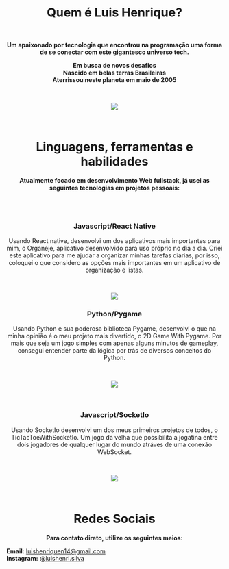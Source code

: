 <h1 align="center">Quem é Luis Henrique?</h1>
</br>

<strong>
<p align="center">
    Um apaixonado por tecnologia que encontrou na programação uma forma de se conectar com este gigantesco universo tech. 
</p>
<p align="center">
    Em busca de novos desafios</br> 
    Nascido em belas terras Brasileiras</br> 
    Aterrissou neste planeta em maio de 2005</br>
</p>
</br>
</strong>

<p align="center">
<img align="center" src="https://github-readme-stats.vercel.app/api?username=LuisHenriqueDaSilv&show_icons=true&theme=dracula" />
</p>   

</br>

<strong>
<h1 align="center">Linguagens, ferramentas e habilidades</h1>
<p align="center">Atualmente focado em desenvolvimento Web fullstack, já usei as seguintes tecnologias em projetos pessoais:</p>
</strong>
</br>
</br>
<div>
    <h3 align="center">Javascript/React Native</h3>
    <p align="center">Usando React native, desenvolvi um dos aplicativos mais importantes para mim, o Organeje, aplicativo desenvolvido para uso próprio no dia a dia. Criei este aplicativo para me ajudar a organizar minhas tarefas diárias, por isso, coloquei o que considero as opções mais importantes em um aplicativo de organização e listas.</p></br>
    <p align="center">
        <a href="https://github.com/LuisHenriqueDaSilv/organeje">
            <img src="https://github-readme-stats.vercel.app/api/pin/?username=LuisHenriqueDaSilv&repo=organeje&theme=dracula" />
        </a>
    </p>

</div>
<div>
    <h3 align="center">Python/Pygame</h3>
    <p align="center"> Usando Python e sua poderosa biblioteca Pygame, desenvolvi o que na minha opinião é o meu projeto mais divertido, o 2D Game With Pygame. Por mais que seja um jogo simples com apenas alguns minutos de gameplay, consegui entender parte da lógica por trás de diversos conceitos do Python.</p></br>
    <p align="center">
        <a href="https://github.com/LuisHenriqueDaSilv/2dgamewithpygame">
            <img src="https://github-readme-stats.vercel.app/api/pin/?username=LuisHenriqueDaSilv&repo=2dgamewithpygame&theme=dracula" />
        </a>
    </p>

</div>
</br>
<div>
    <h3 align="center">Javascript/SocketIo</h3>
    <p align="center"> Usando SocketIo desenvolvi um dos meus primeiros projetos de todos, o TicTacToeWithSocketIo. Um jogo da velha que possibilita a jogatina entre dois jogadores de qualquer lugar do mundo atráves de uma conexão WebSocket.</p></br>
    <p align="center">
        <a href="https://github.com/LuisHenriqueDaSilv/AMultiplayerTicTacToeWithSocketIO">
            <img src="https://github-readme-stats.vercel.app/api/pin/?username=LuisHenriqueDaSilv&repo=AMultiplayerTicTacToeWithSocketIO&theme=dracula" />
        </a>
    </p>

</br>
<strong>
<h1 align="center">Redes Sociais</h1>
<p align="center">Para contato direto, utilize os seguintes meios:</p>
</strong>

<strong>Email:</strong> <a target=”_blank” href="mailto:luishenriquen14@gmail.com">luishenriquen14@gmail.com</a></br>
<strong>Instagram:</strong> <a target=”_blank” href="https://www.instagram.com/luishenri.silva/">@luishenri.silva</a>

</div>

